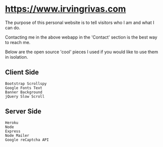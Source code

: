# https://www.irvingrivas.com

The purpose of this personal website is to tell visitors who I am and what I can do.

Contacting me in the above webapp in the 'Contact' section is the best way to reach me.

Below are the open source 'cool' pieces I used if you would like to use them in isolation.

## Client Side 
```
Bootstrap Scrollspy
Google Fonts Text
Banner Background
jQuery Slow Scroll
```

## Server Side
```
Heroku
Node
Express
Node Mailer
Google reCaptcha API
```
